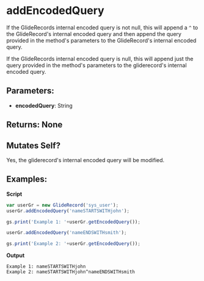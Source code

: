 # addEncodedQuery
If the GlideRecords internal encoded query is not null, this will append a `^`
to the GlideRecord's internal encoded query and then append the query provided
in the method's parameters to the GlideRecord's internal encoded query.

If the GlideRecords internal encoded query is null, this will append just the
query provided in the method's parameters to the gliderecord's internal encoded
query.

## Parameters:
- **encodedQuery**: String

## Returns: None

## Mutates Self?
Yes, the gliderecord's internal encoded query will be modified.

## Examples:

**Script**
```js
var userGr = new GlideRecord('sys_user');
userGr.addEncodedQuery('nameSTARTSWITHjohn');

gs.print('Example 1: '+userGr.getEncodedQuery());

userGr.addEncodedQuery('nameENDSWITHsmith');

gs.print('Example 2: '+userGr.getEncodedQuery());
```
**Output**
```
Example 1: nameSTARTSWITHjohn
Example 2: nameSTARTSWITHjohn^nameENDSWITHsmith
```
